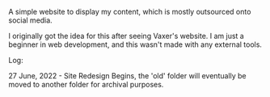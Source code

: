 

A simple website to display my content, which is mostly outsourced onto social media.

I originally got the idea for this after seeing Vaxer's website. I am just a beginner in web development, and this wasn't made with any external tools.

Log:

27 June, 2022 - Site Redesign Begins, the 'old' folder will eventually be moved to another folder for archival purposes.
